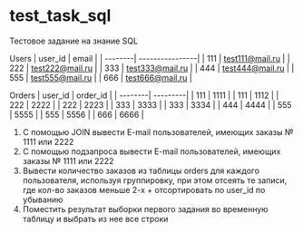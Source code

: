 # test_task_sql
Тестовое задание на знание SQL

Users
| user_id | email           |
| --------| ----------------|
| 111     | test111@mail.ru |
| 222     | test222@mail.ru |
| 333     | test333@mail.ru |
| 444     | test444@mail.ru |
| 555     | test555@mail.ru |
| 666     | test666@mail.ru |

Orders
| user_id | order_id |
| --------| ---------|
| 111     | 1111     |
| 111     | 1112     |
| 222     | 2222     |
| 222     | 2223     |
| 333     | 3333     |
| 333     | 3334     |
| 444     | 4444     |
| 555     | 5555     |
| 555     | 5556     |
| 666     | 6666     |

1) С помощью JOIN вывести E-mail пользователей, имеющих заказы № 1111 или 2222
2) С помощью подзапроса вывести E-mail пользователей, имеющих заказы № 1111 или 2222
3) Вывести количество заказов из таблицы orders для каждого пользователя, используя группировку,
при этом отсеять те записи, где кол-во заказов меньше 2-х + отсортировать по user_id по убыванию
4) Поместить результат выборки первого задания во временную таблицу и выбрать из нее все строки
